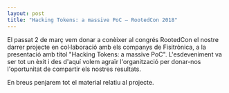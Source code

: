 ```yaml
---
layout: post
title: "Hacking Tokens: a massive PoC – RootedCon 2018"
---
```


El passat 2 de març vem donar a conèixer al congrés RootedCon el nostre darrer projecte en col·laboració amb els companys de Fisitrònica, a la presentació amb títol "Hacking Tokens: a massive PoC". L'esdeveniment va ser tot un èxit i des d'aquí volem agraïr l'organització per donar-nos l'oportunitat de compartir els nostres resultats.

En breus penjarem tot el material relatiu al projecte.